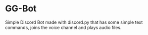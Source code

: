 # GG-Bot

Simple Discord Bot made with discord.py that has some simple text commands, joins the voice channel and plays audio files.
